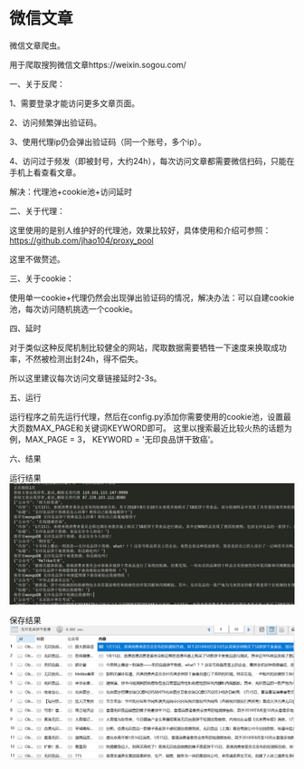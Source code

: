# 微信文章


微信文章爬虫。


用于爬取搜狗微信文章https://weixin.sogou.com/


一、关于反爬：


1、需要登录才能访问更多文章页面。


2、访问频繁弹出验证码。


3、使用代理ip仍会弹出验证码（同一个账号，多个ip）。


4、访问过于频发（即被封号，大约24h），每次访问文章都需要微信扫码，只能在手机上看查看文章。


解决：代理池+cookie池+访问延时


二、关于代理：


这里使用的是别人维护好的代理池，效果比较好，具体使用和介绍可参照：https://github.com/jhao104/proxy_pool


这里不做赘述。


三、关于cookie：


使用单一cookie+代理仍然会出现弹出验证码的情况，解决办法：可以自建cookie池，每次访问随机挑选一个cookie。


四、延时


对于类似这种反爬机制比较健全的网站，爬取数据需要牺牲一下速度来换取成功率，不然被检测出封24h，得不偿失。


所以这里建议每次访问文章链接延时2-3s。


五、运行


运行程序之前先运行代理，然后在config.py添加你需要使用的cookie池，设置最大页数MAX_PAGE和关键词KEYWORD即可。
这里以搜索最近比较火热的话题为例，MAX_PAGE = 3，
KEYWORD = '无印良品饼干致癌'。



六、结果


运行结果
![Image text](https://github.com/Know1ng/weixin/blob/master/weixin/run.png)


保存结果
![Image text](https://github.com/Know1ng/weixin/blob/master/weixin/result.png)
